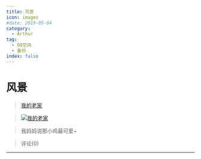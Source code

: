 ```yaml
---
title: 风景
icon: images
#date: 2019-05-04
category:
  - Arthur
tag:
  - QQ空间
  - 备份
index: false
---
```


# 风景

> [我的老家](/Arthur/Qzone/相册/风景/我的老家)

> [![我的老家](http://ddns.4a1801.life:5244/d/Onedrive-4A1801/%E4%B8%AA%E4%BA%BA%E5%BB%BA%E7%AB%99/public/Qzone/Albums/images/1CEB261E.webp)](/Arthur/Qzone/相册/风景/我的老家)

> 我妈妈说那小鸡最可爱~

> 评论(0)

---
